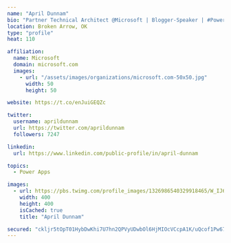 ```yaml
---
name: "April Dunnam"
bio: "Partner Technical Architect @Microsoft | Blogger-Speaker | #PowerApps, #PowerAutomate, #Office365, #SharePoint | #WIT | #Karaoke Queen"
location: Broken Arrow, OK
type: "profile"
heat: 110

affiliation:
  name: Microsoft
  domain: microsoft.com
  images:
    - url: "/assets/images/organizations/microsoft.com-50x50.jpg"
      width: 50
      height: 50

website: https://t.co/enJuiGEQZc

twitter:
  username: aprildunnam
  url: https://twitter.com/aprildunnam
  followers: 7247

linkedin:
  url: https://www.linkedin.com/public-profile/in/april-dunnam

topics:
  - Power Apps

images:
  - url: https://pbs.twimg.com/profile_images/1326986540329918465/W_IJ6Ih2_400x400.jpg
    width: 400
    height: 400
    isCached: true
    title: "April Dunnam"

secured: "ckljr5tOpT01HybDwKhi7U7hn2QPVyUDwbOl6HjMIOcVCcpA1K/uQcof1Pw674B2MsYacF4aKxCO+IisK96paVtcxvx1Dx+K+VlgWCHnQOaIem3btbej5x67j/pm7/hh+gPy++bBQjIIr+swe4/utcVS70luBcrHprDxIDq7sMU3vtP5IYbKB9wUK5xXRjC9dDyzQywqEBKyt7IQuXr+ddaN5Wwz0vR2OGdb5bRAirlaYSkigLt7WfVj9dYphmO1nA5Aig9Tn9Flg2nECve3v3Usqps6kQbzFcYr+pzC/PQUTRDPA5r1ly0WTTVrJX48TuyWnR7O7fcqRrNXha+A45AHlSsrHW1y9/TgNs5vDF+Lup4ATcgwwNQGkNBBGG5dFJQcxVHcasaOux39ZXLoDIpyy+ycCsvaShOL0Xh/QLg=;2n7f2LuU/6v+HmJA1rIiiA=="
---
```


